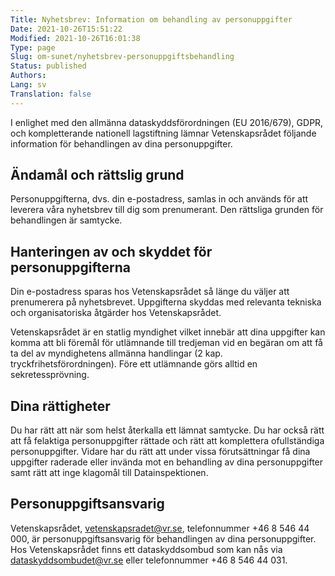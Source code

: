 ```yaml
---
Title: Nyhetsbrev: Information om behandling av personuppgifter
Date: 2021-10-26T15:51:22
Modified: 2021-10-26T16:01:38
Type: page
Slug: om-sunet/nyhetsbrev-personuppgiftsbehandling
Status: published
Authors: 
Lang: sv
Translation: false
---
```


I enlighet med den allmänna dataskyddsförordningen (EU 2016/679), GDPR, och kompletterande nationell lagstiftning lämnar Vetenskapsrådet följande information för behandlingen av dina personuppgifter.

## Ändamål och rättslig grund

Personuppgifterna, dvs. din e-postadress, samlas in och används för att leverera våra nyhetsbrev till dig som prenumerant. Den rättsliga grunden för behandlingen är samtycke.

## Hanteringen av och skyddet för personuppgifterna

Din e-postadress sparas hos Vetenskapsrådet så länge du väljer att prenumerera på nyhetsbrevet. Uppgifterna skyddas med relevanta tekniska och organisatoriska åtgärder hos Vetenskapsrådet.

Vetenskapsrådet är en statlig myndighet vilket innebär att dina uppgifter kan komma att bli föremål för utlämnande till tredjeman vid en begäran om att få ta del av myndighetens allmänna handlingar (2 kap. tryckfrihetsförordningen). Före ett utlämnande görs alltid en sekretessprövning.

## Dina rättigheter

Du har rätt att när som helst återkalla ett lämnat samtycke. Du har också rätt att få felaktiga personuppgifter rättade och rätt att komplettera ofullständiga personuppgifter. Vidare har du rätt att under vissa förutsättningar få dina uppgifter raderade eller invända mot en behandling av dina personuppgifter samt rätt att inge klagomål till Datainspektionen.

## Personuppgiftsansvarig

Vetenskapsrådet, vetenskapsradet@vr.se, telefonnummer +46 8 546 44 000, är personuppgiftsansvarig för behandlingen av dina personuppgifter. Hos Vetenskapsrådet finns ett dataskyddsombud som kan nås via dataskyddsombudet@vr.se eller telefonnummer +46 8 546 44 031.

